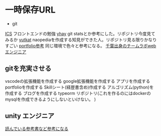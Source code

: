 # 一時保存URL

- git

[ICS](https://github.com/ics-creative) フロントエンドの勉強
[yhay](https://github.com/yhay81?tab=overview&from=2021-08-01&to=2021-08-28) git statsとか参考にした。リポジトリ今度見てみるか
[yutkat](https://github.com/yutkat/katapedia) naopediaを作成する知見ができた人。リポジトリ見る限りかなりすごい
[portfolio参考](https://github.com/mya-ake/portfolio) 同じ環境で色々と参考になる。
[千葉出身のチームラボwebエンジニア](https://github.com/lollipop-onl)

## gitを充実させる

vscodeの拡張機能を作成する
google拡張機能を作成する
アプリを作成する
portfolioを作成する
Skillシート(経歴書含め)作成する
アルゴリズム(python)を作成する
ブログを作成する
typeorm リポジトリ(これを作るのにはdockerのmysqlを作成できるようにしないといけない。
)

## unity エンジニア

[読んでいる参考書など参考になる](https://r-ngtm.hatenablog.com/entry/2020/12/31/233335)

